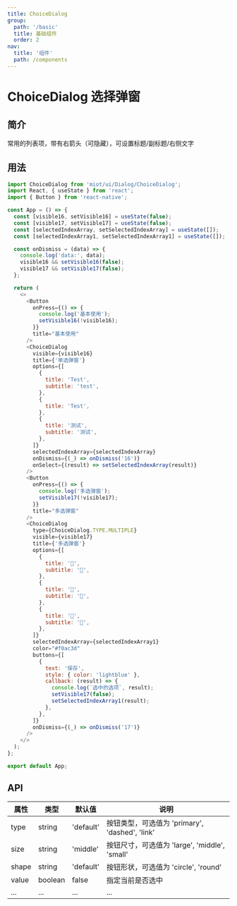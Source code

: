 ```yaml
---
title: ChoiceDialog
group:
  path: '/basic'
  title: 基础组件
  order: 2
nav:
  title: '组件'
  path: /components
---
```


# ChoiceDialog 选择弹窗

## 简介

常用的列表项，带有右箭头（可隐藏），可设置标题/副标题/右侧文字

## 用法

```js
import ChoiceDialog from 'miot/ui/Dialog/ChoiceDialog';
import React, { useState } from 'react';
import { Button } from 'react-native';

const App = () => {
  const [visible16, setVisible16] = useState(false);
  const [visible17, setVisible17] = useState(false);
  const [selectedIndexArray, setSelectedIndexArray] = useState([]);
  const [selectedIndexArray1, setSelectedIndexArray1] = useState([]);

  const onDismiss = (data) => {
    console.log('data:', data);
    visible16 && setVisible16(false);
    visible17 && setVisible17(false);
  };

  return (
    <>
      <Button
        onPress={() => {
          console.log('基本使用');
          setVisible16(!visible16);
        }}
        title="基本使用"
      />
      <ChoiceDialog
        visible={visible16}
        title={'单选弹窗'}
        options={[
          {
            title: 'Test',
            subtitle: 'test',
          },
          {
            title: 'Test',
          },
          {
            title: '测试',
            subtitle: '测试',
          },
        ]}
        selectedIndexArray={selectedIndexArray}
        onDismiss={(_) => onDismiss('16')}
        onSelect={(result) => setSelectedIndexArray(result)}
      />
      <Button
        onPress={() => {
          console.log('多选弹窗');
          setVisible17(!visible17);
        }}
        title="多选弹窗"
      />
      <ChoiceDialog
        type={ChoiceDialog.TYPE.MULTIPLE}
        visible={visible17}
        title={'多选弹窗'}
        options={[
          {
            title: '🙈',
            subtitle: '🙈',
          },
          {
            title: '🙉',
            subtitle: '🙉',
          },
          {
            title: '🙊',
            subtitle: '🙊',
          },
        ]}
        selectedIndexArray={selectedIndexArray1}
        color="#f0ac3d"
        buttons={[
          {
            text: '保存',
            style: { color: 'lightblue' },
            callback: (result) => {
              console.log(`选中的选项`, result);
              setVisible17(false);
              setSelectedIndexArray1(result);
            },
          },
        ]}
        onDismiss={(_) => onDismiss('17')}
      />
    </>
  );
};

export default App;
```

## API

| 属性  | 类型    | 默认值    | 说明                                           |
| ----- | ------- | --------- | ---------------------------------------------- |
| type  | string  | 'default' | 按钮类型，可选值为 'primary', 'dashed', 'link' |
| size  | string  | 'middle'  | 按钮尺寸，可选值为 'large', 'middle', 'small'  |
| shape | string  | 'default' | 按钮形状，可选值为 'circle', 'round'           |
| value | boolean | false     | 指定当前是否选中                               |
| ...   | ...     | ...       | ...                                            |
